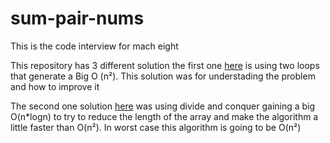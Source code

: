 # sum-pair-nums
This is the code interview for mach eight

This repository has 3 different solution the first one [here](n2solution_two_loops.py) is using two loops that generate a Big O (n²). This solution was for understading the problem and how to improve it

The second one solution [here](n2solution_divide_conquer.py) was using divide and conquer gaining a big O(n*logn) to try to reduce the length of the array and make the algorithm a little faster than O(n²). In worst case this algorithm is going to be O(n²) 


